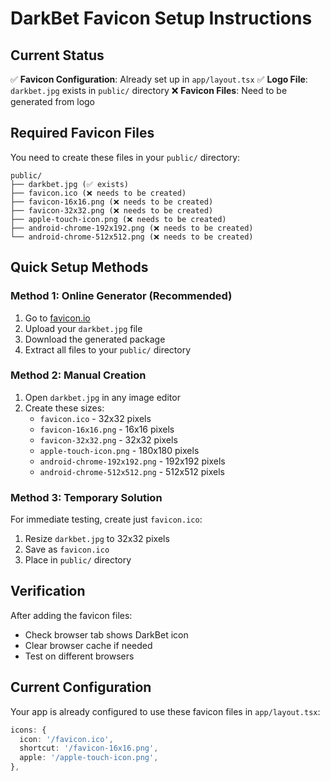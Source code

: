 # DarkBet Favicon Setup Instructions

## Current Status
✅ **Favicon Configuration**: Already set up in `app/layout.tsx`
✅ **Logo File**: `darkbet.jpg` exists in `public/` directory
❌ **Favicon Files**: Need to be generated from logo

## Required Favicon Files

You need to create these files in your `public/` directory:

```
public/
├── darkbet.jpg (✅ exists)
├── favicon.ico (❌ needs to be created)
├── favicon-16x16.png (❌ needs to be created)
├── favicon-32x32.png (❌ needs to be created)
├── apple-touch-icon.png (❌ needs to be created)
├── android-chrome-192x192.png (❌ needs to be created)
└── android-chrome-512x512.png (❌ needs to be created)
```

## Quick Setup Methods

### Method 1: Online Generator (Recommended)
1. Go to [favicon.io](https://favicon.io/favicon-generator/)
2. Upload your `darkbet.jpg` file
3. Download the generated package
4. Extract all files to your `public/` directory

### Method 2: Manual Creation
1. Open `darkbet.jpg` in any image editor
2. Create these sizes:
   - `favicon.ico` - 32x32 pixels
   - `favicon-16x16.png` - 16x16 pixels
   - `favicon-32x32.png` - 32x32 pixels
   - `apple-touch-icon.png` - 180x180 pixels
   - `android-chrome-192x192.png` - 192x192 pixels
   - `android-chrome-512x512.png` - 512x512 pixels

### Method 3: Temporary Solution
For immediate testing, create just `favicon.ico`:
1. Resize `darkbet.jpg` to 32x32 pixels
2. Save as `favicon.ico`
3. Place in `public/` directory

## Verification
After adding the favicon files:
- Check browser tab shows DarkBet icon
- Clear browser cache if needed
- Test on different browsers

## Current Configuration
Your app is already configured to use these favicon files in `app/layout.tsx`:
```typescript
icons: {
  icon: '/favicon.ico',
  shortcut: '/favicon-16x16.png',
  apple: '/apple-touch-icon.png',
},
```
